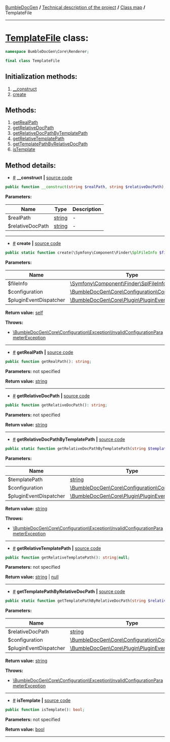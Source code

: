 <!-- {% raw %} -->
<embed> <a href="/docs/README.md">BumbleDocGen</a> <b>/</b> <a href="/docs/tech/readme.md">Technical description of the project</a> <b>/</b> <a href="/docs/tech/map.md">Class map</a> <b>/</b> TemplateFile<hr> </embed>

<h1>
    <a href="https://github.com/bumble-tech/bumble-doc-gen/blob/master/src/Core/Renderer/TemplateFile.php#L14">TemplateFile</a> class:
</h1>





```php
namespace BumbleDocGen\Core\Renderer;

final class TemplateFile
```








<h2>Initialization methods:</h2>

<ol>
<li>
    <a href="#m-construct">__construct</a>
    </li>
<li>
    <a href="#mcreate">create</a>
    </li>
</ol>

<h2>Methods:</h2>

<ol>
<li>
    <a href="#mgetrealpath">getRealPath</a>
    </li>
<li>
    <a href="#mgetrelativedocpath">getRelativeDocPath</a>
    </li>
<li>
    <a href="#mgetrelativedocpathbytemplatepath">getRelativeDocPathByTemplatePath</a>
    </li>
<li>
    <a href="#mgetrelativetemplatepath">getRelativeTemplatePath</a>
    </li>
<li>
    <a href="#mgettemplatepathbyrelativedocpath">getTemplatePathByRelativeDocPath</a>
    </li>
<li>
    <a href="#mistemplate">isTemplate</a>
    </li>
</ol>







<h2>Method details:</h2>

<div class='method_description-block'>

<ul>
<li><a name="m-construct" href="#m-construct">#</a>
 <b>__construct</b>
    <b>|</b> <a href="https://github.com/bumble-tech/bumble-doc-gen/blob/master/src/Core/Renderer/TemplateFile.php#L18">source code</a></li>
</ul>

```php
public function __construct(string $realPath, string $relativeDocPath);
```



<b>Parameters:</b>

<table>
    <thead>
    <tr>
        <th>Name</th>
        <th>Type</th>
        <th>Description</th>
    </tr>
    </thead>
    <tbody>
            <tr>
            <td>$realPath</td>
            <td><a href='https://www.php.net/manual/en/language.types.string.php'>string</a></td>
            <td>-</td>
        </tr>
            <tr>
            <td>$relativeDocPath</td>
            <td><a href='https://www.php.net/manual/en/language.types.string.php'>string</a></td>
            <td>-</td>
        </tr>
        </tbody>
</table>



</div>
<hr>
<div class='method_description-block'>

<ul>
<li><a name="mcreate" href="#mcreate">#</a>
 <b>create</b>
    <b>|</b> <a href="https://github.com/bumble-tech/bumble-doc-gen/blob/master/src/Core/Renderer/TemplateFile.php#L31">source code</a></li>
</ul>

```php
public static function create(\Symfony\Component\Finder\SplFileInfo $fileInfo, \BumbleDocGen\Core\Configuration\Configuration $configuration, \BumbleDocGen\Core\Plugin\PluginEventDispatcher $pluginEventDispatcher): self;
```



<b>Parameters:</b>

<table>
    <thead>
    <tr>
        <th>Name</th>
        <th>Type</th>
        <th>Description</th>
    </tr>
    </thead>
    <tbody>
            <tr>
            <td>$fileInfo</td>
            <td><a href='https://github.com/symfony/finder/blob/master/SplFileInfo.php'>\Symfony\Component\Finder\SplFileInfo</a></td>
            <td>-</td>
        </tr>
            <tr>
            <td>$configuration</td>
            <td><a href='https://github.com/bumble-tech/bumble-doc-gen/blob/master/src/Core/Configuration/Configuration.php'>\BumbleDocGen\Core\Configuration\Configuration</a></td>
            <td>-</td>
        </tr>
            <tr>
            <td>$pluginEventDispatcher</td>
            <td><a href='https://github.com/bumble-tech/bumble-doc-gen/blob/master/src/Core/Plugin/PluginEventDispatcher.php'>\BumbleDocGen\Core\Plugin\PluginEventDispatcher</a></td>
            <td>-</td>
        </tr>
        </tbody>
</table>

<b>Return value:</b> <a href='https://www.php.net/manual/en/language.types.object.php'>self</a>


<b>Throws:</b>
<ul>
<li>
    <a href="/docs/tech/classes/InvalidConfigurationParameterException.md">\BumbleDocGen\Core\Configuration\Exception\InvalidConfigurationParameterException</a></li>

</ul>

</div>
<hr>
<div class='method_description-block'>

<ul>
<li><a name="mgetrealpath" href="#mgetrealpath">#</a>
 <b>getRealPath</b>
    <b>|</b> <a href="https://github.com/bumble-tech/bumble-doc-gen/blob/master/src/Core/Renderer/TemplateFile.php#L79">source code</a></li>
</ul>

```php
public function getRealPath(): string;
```



<b>Parameters:</b> not specified

<b>Return value:</b> <a href='https://www.php.net/manual/en/language.types.string.php'>string</a>


</div>
<hr>
<div class='method_description-block'>

<ul>
<li><a name="mgetrelativedocpath" href="#mgetrelativedocpath">#</a>
 <b>getRelativeDocPath</b>
    <b>|</b> <a href="https://github.com/bumble-tech/bumble-doc-gen/blob/master/src/Core/Renderer/TemplateFile.php#L84">source code</a></li>
</ul>

```php
public function getRelativeDocPath(): string;
```



<b>Parameters:</b> not specified

<b>Return value:</b> <a href='https://www.php.net/manual/en/language.types.string.php'>string</a>


</div>
<hr>
<div class='method_description-block'>

<ul>
<li><a name="mgetrelativedocpathbytemplatepath" href="#mgetrelativedocpathbytemplatepath">#</a>
 <b>getRelativeDocPathByTemplatePath</b>
    <b>|</b> <a href="https://github.com/bumble-tech/bumble-doc-gen/blob/master/src/Core/Renderer/TemplateFile.php#L67">source code</a></li>
</ul>

```php
public static function getRelativeDocPathByTemplatePath(string $templatePath, \BumbleDocGen\Core\Configuration\Configuration $configuration, \BumbleDocGen\Core\Plugin\PluginEventDispatcher $pluginEventDispatcher): string;
```



<b>Parameters:</b>

<table>
    <thead>
    <tr>
        <th>Name</th>
        <th>Type</th>
        <th>Description</th>
    </tr>
    </thead>
    <tbody>
            <tr>
            <td>$templatePath</td>
            <td><a href='https://www.php.net/manual/en/language.types.string.php'>string</a></td>
            <td>-</td>
        </tr>
            <tr>
            <td>$configuration</td>
            <td><a href='https://github.com/bumble-tech/bumble-doc-gen/blob/master/src/Core/Configuration/Configuration.php'>\BumbleDocGen\Core\Configuration\Configuration</a></td>
            <td>-</td>
        </tr>
            <tr>
            <td>$pluginEventDispatcher</td>
            <td><a href='https://github.com/bumble-tech/bumble-doc-gen/blob/master/src/Core/Plugin/PluginEventDispatcher.php'>\BumbleDocGen\Core\Plugin\PluginEventDispatcher</a></td>
            <td>-</td>
        </tr>
        </tbody>
</table>

<b>Return value:</b> <a href='https://www.php.net/manual/en/language.types.string.php'>string</a>


<b>Throws:</b>
<ul>
<li>
    <a href="/docs/tech/classes/InvalidConfigurationParameterException.md">\BumbleDocGen\Core\Configuration\Exception\InvalidConfigurationParameterException</a></li>

</ul>

</div>
<hr>
<div class='method_description-block'>

<ul>
<li><a name="mgetrelativetemplatepath" href="#mgetrelativetemplatepath">#</a>
 <b>getRelativeTemplatePath</b>
    <b>|</b> <a href="https://github.com/bumble-tech/bumble-doc-gen/blob/master/src/Core/Renderer/TemplateFile.php#L89">source code</a></li>
</ul>

```php
public function getRelativeTemplatePath(): string|null;
```



<b>Parameters:</b> not specified

<b>Return value:</b> <a href='https://www.php.net/manual/en/language.types.string.php'>string</a> | <a href='https://www.php.net/manual/en/language.types.null.php'>null</a>


</div>
<hr>
<div class='method_description-block'>

<ul>
<li><a name="mgettemplatepathbyrelativedocpath" href="#mgettemplatepathbyrelativedocpath">#</a>
 <b>getTemplatePathByRelativeDocPath</b>
    <b>|</b> <a href="https://github.com/bumble-tech/bumble-doc-gen/blob/master/src/Core/Renderer/TemplateFile.php#L50">source code</a></li>
</ul>

```php
public static function getTemplatePathByRelativeDocPath(string $relativeDocPath, \BumbleDocGen\Core\Configuration\Configuration $configuration, \BumbleDocGen\Core\Plugin\PluginEventDispatcher $pluginEventDispatcher): string;
```



<b>Parameters:</b>

<table>
    <thead>
    <tr>
        <th>Name</th>
        <th>Type</th>
        <th>Description</th>
    </tr>
    </thead>
    <tbody>
            <tr>
            <td>$relativeDocPath</td>
            <td><a href='https://www.php.net/manual/en/language.types.string.php'>string</a></td>
            <td>-</td>
        </tr>
            <tr>
            <td>$configuration</td>
            <td><a href='https://github.com/bumble-tech/bumble-doc-gen/blob/master/src/Core/Configuration/Configuration.php'>\BumbleDocGen\Core\Configuration\Configuration</a></td>
            <td>-</td>
        </tr>
            <tr>
            <td>$pluginEventDispatcher</td>
            <td><a href='https://github.com/bumble-tech/bumble-doc-gen/blob/master/src/Core/Plugin/PluginEventDispatcher.php'>\BumbleDocGen\Core\Plugin\PluginEventDispatcher</a></td>
            <td>-</td>
        </tr>
        </tbody>
</table>

<b>Return value:</b> <a href='https://www.php.net/manual/en/language.types.string.php'>string</a>


<b>Throws:</b>
<ul>
<li>
    <a href="/docs/tech/classes/InvalidConfigurationParameterException.md">\BumbleDocGen\Core\Configuration\Exception\InvalidConfigurationParameterException</a></li>

</ul>

</div>
<hr>
<div class='method_description-block'>

<ul>
<li><a name="mistemplate" href="#mistemplate">#</a>
 <b>isTemplate</b>
    <b>|</b> <a href="https://github.com/bumble-tech/bumble-doc-gen/blob/master/src/Core/Renderer/TemplateFile.php#L23">source code</a></li>
</ul>

```php
public function isTemplate(): bool;
```



<b>Parameters:</b> not specified

<b>Return value:</b> <a href='https://www.php.net/manual/en/language.types.boolean.php'>bool</a>


</div>
<hr>

<!-- {% endraw %} -->